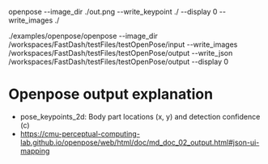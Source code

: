openpose --image_dir ./out.png --write_keypoint ./ --display 0 --write_images ./


./examples/openpose/openpose --image_dir /workspaces/FastDash/testFiles/testOpenPose/input --write_images /workspaces/FastDash/testFiles/testOpenPose/output --write_json /workspaces/FastDash/testFiles/testOpenPose/output --display 0


# Openpose output explanation
- pose_keypoints_2d: Body part locations (x, y) and detection confidence (c)
- https://cmu-perceptual-computing-lab.github.io/openpose/web/html/doc/md_doc_02_output.html#json-ui-mapping
